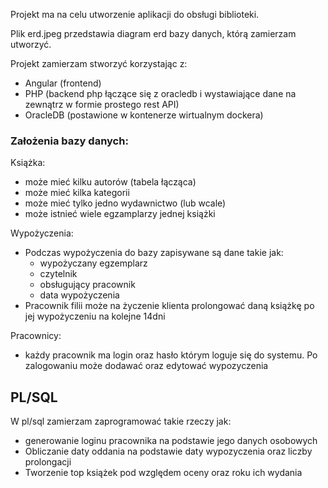 Projekt ma na celu utworzenie aplikacji do obsługi biblioteki.

Plik erd.jpeg przedstawia diagram erd bazy danych, którą zamierzam utworzyć.

Projekt zamierzam stworzyć korzystając z:
- Angular (frontend)
- PHP (backend php łączące się z oracledb i wystawiające dane na zewnątrz w formie prostego rest API)
- OracleDB (postawione w kontenerze wirtualnym dockera)

### Założenia bazy danych:

Książka:
  - może mieć kilku autorów (tabela łącząca)
  - może mieć kilka kategorii
  - może mieć tylko jedno wydawnictwo (lub wcale)
  - może istnieć wiele egzamplarzy jednej książki

Wypożyczenia:
  - Podczas wypożyczenia do bazy zapisywane są dane takie jak:
    - wypożyczany egzemplarz
    - czytelnik
    - obsługujący pracownik
    - data wypożyczenia
  - Pracownik filii może na życzenie klienta prolongować daną książkę po jej wypożyczeniu na kolejne 14dni
  
Pracownicy:
  - każdy pracownik ma login oraz hasło którym loguje się do systemu. Po zalogowaniu może dodawać oraz edytować wypozyczenia
  
## PL/SQL

W pl/sql zamierzam zaprogramować takie rzeczy jak:
  - generowanie loginu pracownika na podstawie jego danych osobowych
  - Obliczanie daty oddania na podstawie daty wypozyczenia oraz liczby prolongacji
  - Tworzenie top książek pod względem oceny oraz roku ich wydania
  

